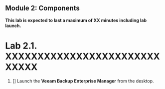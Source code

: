 Module 2: Components
---
**This lab is expected to last a maximum of XX minutes including lab launch.**

# Lab 2.1. XXXXXXXXXXXXXXXXXXXXXXXXXXXXX

1. [] Launch the **Veeam Backup Enterprise Manager** from the desktop.
